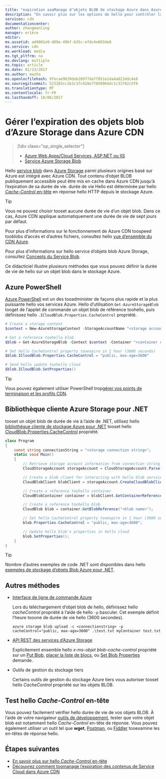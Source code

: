 ```yaml
---
title: "expiration aaaManage d’objets BLOB de stockage Azure dans Azure CDN | Documents Microsoft"
description: "En savoir plus sur les options de hello pour contrôler la durée de vie des objets BLOB dans la mise en cache du CDN Azure."
services: cdn
documentationcenter: 
author: zhangmanling
manager: erikre
editor: 
ms.assetid: ad4801e9-d09a-49bf-b35c-efdc4e6034e8
ms.service: cdn
ms.workload: media
ms.tgt_pltfrm: na
ms.devlang: multiple
ms.topic: article
ms.date: 01/23/2017
ms.author: mazha
ms.openlocfilehash: 9fecae9639deb28977da7f851e1da4a823ddc4e8
ms.sourcegitcommit: 523283cc1b3c37c428e77850964dc1c33742c5f0
ms.translationtype: MT
ms.contentlocale: fr-FR
ms.lasthandoff: 10/06/2017
---
```

# <a name="manage-expiration-of-azure-storage-blobs-in-azure-cdn"></a>Gérer l’expiration des objets blob d’Azure Storage dans Azure CDN
> [!div class="op_single_selector"]
> * [Azure Web Apps/Cloud Services, ASP.NET ou IIS](cdn-manage-expiration-of-cloud-service-content.md)
> * [Service Azure Storage Blob](cdn-manage-expiration-of-blob-content.md)
> 
> 

Hello [service blob](../storage/common/storage-introduction.md#blob-storage) dans [Azure Storage](../storage/common/storage-introduction.md) parmi plusieurs origines basé sur Azure est intégré avec Azure CDN.  Tout contenu d’objet BLOB publiquement accessible peut être mis en cache dans Azure CDN jusqu’à l’expiration de sa durée de vie.  durée de vie Hello est déterminée par hello [ *Cache-Control* en-tête](http://www.w3.org/Protocols/rfc2616/rfc2616-sec14.html#sec14.9) en réponse hello HTTP depuis le stockage Azure.

> [!TIP]
> Vous ne pouvez choisir tooset aucune durée de vie d’un objet blob.  Dans ce cas, Azure CDN applique automatiquement une durée de vie de sept jours par défaut.
> 
> Pour plus d’informations sur le fonctionnement de Azure CDN toospeed tooblobs d’accès et d’autres fichiers, consultez hello [vue d’ensemble du CDN Azure](cdn-overview.md).
> 
> Pour plus d’informations sur hello service d’objets blob Azure Storage, consultez [Concepts du Service Blob](https://msdn.microsoft.com/library/dd179376.aspx). 
> 
> 

Ce didacticiel illustre plusieurs méthodes que vous pouvez définir la durée de vie de hello sur un objet blob dans le stockage Azure.  

## <a name="azure-powershell"></a>Azure PowerShell
[Azure PowerShell](/powershell/azure/overview) est un des tooadminister de façons plus rapide et la plus puissante hello vos services Azure.  Hello d’utilisation `Get-AzureStorageBlob` tooget de l’applet de commande un objet blob de référence toohello, puis définissez hello `.ICloudBlob.Properties.CacheControl` propriété. 

```powershell
# Create a storage context
$context = New-AzureStorageContext -StorageAccountName "<storage account name>" -StorageAccountKey "<storage account key>"

# Get a reference toohello blob
$blob = Get-AzureStorageBlob -Context $context -Container "<container name>" -Blob "<blob name>"

# Set hello CacheControl property tooexpire in 1 hour (3600 seconds)
$blob.ICloudBlob.Properties.CacheControl = "public, max-age=3600"

# Send hello update toohello cloud
$blob.ICloudBlob.SetProperties()
```

> [!TIP]
> Vous pouvez également utiliser PowerShell trop[gérer vos points de terminaison et les profils CDN](cdn-manage-powershell.md).
> 
> 

## <a name="azure-storage-client-library-for-net"></a>Bibliothèque cliente Azure Storage pour .NET
tooset un objet blob de durée de vie à l’aide de .NET, utilisez hello [bibliothèque cliente de stockage Azure pour .NET](../storage/blobs/storage-dotnet-how-to-use-blobs.md) tooset hello [CloudBlob.Properties.CacheControl](https://msdn.microsoft.com/library/microsoft.windowsazure.storage.blob.blobproperties.cachecontrol.aspx) propriété.

```csharp
class Program
{
    const string connectionString = "<storage connection string>";
    static void Main()
    {
        // Retrieve storage account information from connection string
        CloudStorageAccount storageAccount = CloudStorageAccount.Parse(connectionString);

        // Create a blob client for interacting with hello blob service.
        CloudBlobClient blobClient = storageAccount.CreateCloudBlobClient();

        // Create a reference toohello container
        CloudBlobContainer container = blobClient.GetContainerReference("<container name>");

        // Create a reference toohello blob
        CloudBlob blob = container.GetBlobReference("<blob name>");

        // Set hello CacheControl property tooexpire in 1 hour (3600 seconds)
        blob.Properties.CacheControl = "public, max-age=3600";

        // Update hello blob's properties in hello cloud
        blob.SetProperties();
    }
}
```

> [!TIP]
> Nombre d’autres exemples de code .NET sont disponibles dans hello [exemples de stockage d’objets Blob Azure pour .NET](https://azure.microsoft.com/documentation/samples/storage-blob-dotnet-getting-started/).
> 
> 

## <a name="other-methods"></a>Autres méthodes
* [Interface de ligne de commande Azure](../cli-install-nodejs.md)
  
    Lors du téléchargement d’objet blob de hello, définissez hello *cacheControl* propriété à l’aide de hello `-p` basculer.  Cet exemple définit l’heure tooone de durée de vie hello (3600 secondes).
  
    ```text
    azure storage blob upload -c <connectionstring> -p cacheControl="public, max-age=3600" .\test.txt myContainer test.txt
    ```
* [API REST des services d’Azure Storage](https://msdn.microsoft.com/library/azure/dd179355.aspx)
  
    Explicitement ensemble hello *x-ms-objet blob-cache-control* propriété sur un [Put Blob](https://msdn.microsoft.com/en-us/library/azure/dd179451.aspx), [placer la liste de blocs](https://msdn.microsoft.com/en-us/library/azure/dd179467.aspx), ou [Set Blob Properties](https://msdn.microsoft.com/library/azure/ee691966.aspx) demande.
* Outils de gestion du stockage tiers
  
    Certains outils de gestion du stockage Azure tiers vous autoriser tooset hello *CacheControl* propriété sur les objets BLOB. 

## <a name="testing-hello-cache-control-header"></a>Test hello *Cache-Control* en-tête
Vous pouvez facilement vérifier hello durée de vie de vos objets BLOB.  À l’aide de votre navigateur [outils de développement](https://developer.microsoft.com/microsoft-edge/platform/documentation/f12-devtools-guide/), tester que votre objet blob est notamment hello *Cache-Control* en-tête de réponse.  Vous pouvez également utiliser un outil tel que **wget**, [Postman](https://www.getpostman.com/), ou [Fiddler](http://www.telerik.com/fiddler) tooexamine les en-têtes de réponse hello.

## <a name="next-steps"></a>Étapes suivantes
* [En savoir plus sur hello *Cache-Control* en-tête](http://www.w3.org/Protocols/rfc2616/rfc2616-sec14.html#sec14.9)
* [Découvrez comment toomanage l’expiration des contenus de Service Cloud dans Azure CDN](cdn-manage-expiration-of-cloud-service-content.md)

